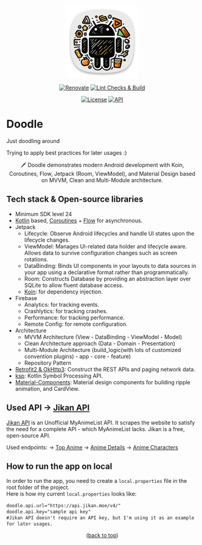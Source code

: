 <a name="readme-top"></a>

<p align="center">
  <a>
    <img src="app/src/main/res/mipmap-xxxhdpi/ic_launcher.png" alt="Doodel App Icon" >
  </a>
</p>

<p align="center">
  <a href="https://renovatebot.com/"><img alt="Renovate" src="https://img.shields.io/badge/RenovateBot-enabled-light_green.svg"/></a>
  <a href="https://github.com/enesky/Doodle/actions/workflows/main.yml"><img alt="Lint Checks & Build" src="https://github.com/enesky/Doodle/actions/workflows/main.yml/badge.svg"/></a>
  <!-- Add more -->
</p>

<p align="center">
  <a href="https://github.com/enesky/Doodle/blob/main/LICENSE"><img alt="License" src="https://img.shields.io/badge/License-Apache%202.0-blue.svg"/></a>
  <a href="https://android-arsenal.com/api?level=24"><img alt="API" src="https://img.shields.io/badge/API-24%2B-brightgreen.svg?style=flat"/></a>
  <!-- Add more -->
</p>

# Doodle

Just doodling around

Trying to apply best practices for later usages :)

<p align="center">  
🗡️ Doodle demonstrates modern Android development with Koin, Coroutines, Flow, Jetpack (Room, ViewModel), and Material Design based on MVVM, Clean and Multi-Module architecture.
</p>

## Tech stack & Open-source libraries

- Minimum SDK level 24
- [Kotlin](https://kotlinlang.org/) based, [Coroutines](https://github.com/Kotlin/kotlinx.coroutines) + [Flow](https://kotlin.github.io/kotlinx.coroutines/kotlinx-coroutines-core/kotlinx.coroutines.flow/) for asynchronous.
- Jetpack
    - Lifecycle: Observe Android lifecycles and handle UI states upon the lifecycle changes.
    - ViewModel: Manages UI-related data holder and lifecycle aware. Allows data to survive configuration changes such as screen rotations.
    - DataBinding: Binds UI components in your layouts to data sources in your app using a declarative format rather than programmatically.
    - Room: Constructs Database by providing an abstraction layer over SQLite to allow fluent database access.
    - [Koin](https://insert-koin.io/): for dependency injection.
- Firebase
    - Analytics: for tracking events.
    - Crashlytics: for tracking crashes.
    - Performance: for tracking performance.
    - Remote Config: for remote configuration.
- Architecture
    - MVVM Architecture (View - DataBinding - ViewModel - Model)
    - Clean Architecture approach (Data - Domain - Presentation)
    - Multi-Module Architecture (build_logic(with lots of customized convention plugins) - app - core - feature)
    - Repository Pattern
- [Retrofit2 & OkHttp3](https://github.com/square/retrofit): Construct the REST APIs and paging network data.
- [ksp](https://github.com/google/ksp): Kotlin Symbol Processing API.
- [Material-Components](https://github.com/material-components/material-components-android): Material design components for building ripple animation, and CardView.

## Used API -> [Jikan API](https://docs.api.jikan.moe/)

[Jikan API](https://docs.api.jikan.moe/) is an Unofficial MyAnimeList API.
It scrapes the website to satisfy the need for a complete API - which MyAnimeList lacks.
Jikan is a free, open-source API.

Used endpoints:
-> [Top Anime](https://api.jikan.moe/v4/top/anime/1/)
-> [Anime Details](https://api.jikan.moe/v4/anime/1)
-> [Anime Characters](https://api.jikan.moe/v4/anime/1/characters)

## How to run the app on local

In order to run the app, you need to create a `local.properties` file in the root folder of the project.  
Here is how my current `local.properties` looks like:

```properties
doodle.api.url="https://api.jikan.moe/v4/"
doodle.api.key="sample api key" 
#Jikan API doesn't require an API key, but I'm using it as an example for later usages.
```

<p align="center">(<a href="#readme-top">back to top</a>)</p>

